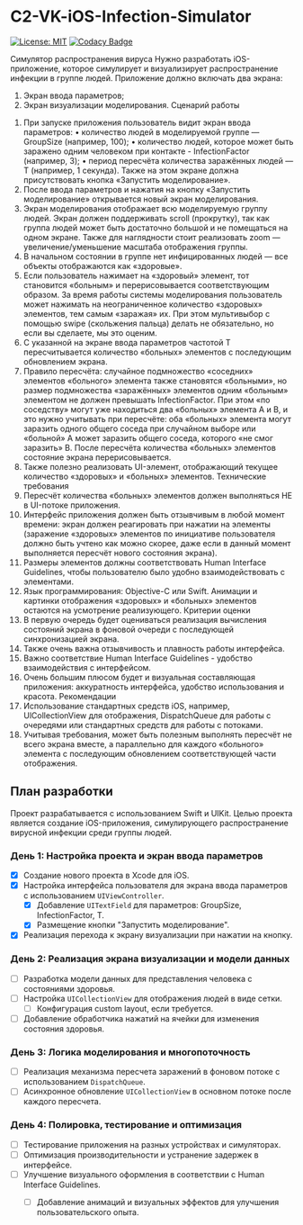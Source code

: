 # C2-VK-iOS-Infection-Simulator
[![License: MIT](https://img.shields.io/badge/License-MIT-darkgreen.svg)](https://github.com/safroalex/C2-iOS-VK-Infection-Simulator/blob/main/LICENSE)
[![Codacy Badge](https://app.codacy.com/project/badge/Grade/31aa420a818b46e6b6f9c99e58d5bb08)](https://app.codacy.com/gh/safroalex/C2-iOS-VK-Infection-Simulator/dashboard?utm_source=gh&utm_medium=referral&utm_content=&utm_campaign=Badge_grade)


Симулятор распространения вируса
Нужно разработать iOS-приложение, которое симулирует и визуализирует распространение инфекции в группе людей.
Приложение должно включать два экрана:
1) Экран ввода параметров;
2) Экран визуализации моделирования.
Сценарий работы
1. При запуске приложения пользователь видит экран ввода параметров:
• количество людей в моделируемой группе — GroupSize (например, 100);
• количество людей, которое может быть заражено одним человеком при контакте - InfectionFactor (например, 3);
• период пересчёта количества заражённых людей — Т (например, 1 секунда).
Также на этом экране должна присутствовать кнопка «Запустить моделирование».
2. После ввода параметров и нажатия на кнопку «Запустить моделирование» открывается новый экран моделирования.
3. Экран моделирования отображает всю моделируемую группу людей. Экран должен поддерживать scroll (прокрутку), так как группа людей может быть достаточно большой и не помещаться на одном экране. Также для наглядности стоит реализовать zoom — увеличение/уменьшение масштаба отображения группы.
4. В начальном состоянии в группе нет инфицированных людей — все объекты отображаются как «здоровые».
5. Если пользователь нажимает на «здоровый» элемент, тот становится «больным» и перерисовывается соответствующим образом. За время работы системы моделирования пользователь может нажимать на неограниченное количество «здоровых» элементов, тем самым «заражая» их. При этом мультивыбор с помощью swipe (скольжения пальца) делать не обязательно, но если вы сделаете, мы это оценим.
6. С указанной на экране ввода параметров частотой Т пересчитывается количество «больных» элементов с последующим обновлением экрана.
7. Правило пересчёта: случайное подмножество «соседних» элементов «больного» элемента также становятся «больными», но размер подмножества «заражённых» элементов одним «больным» элементом не должен превышать InfectionFactor. При этом «по соседству» могут уже находиться два «больных» элемента А и В, и это нужно учитывать при пересчёте: оба «больных» элемента могут заразить одного общего соседа при случайном выборе или «больной» А может заразить общего соседа, которого «не смог заразить» В. После пересчёта количества «больных» элементов состояние экрана перерисовывается.
8. Также полезно реализовать UI-элемент, отображающий текущее количество «здоровых» и «больных» элементов.
Технические требования
1. Пересчёт количества «больных» элементов должен выполняться НЕ в UI-потоке приложения.
2. Интерфейс приложения должен быть отзывчивым в любой момент времени: экран должен реагировать при нажатии на элементы (заражение «здоровых» элементов по инициативе пользователя должно быть учтено как можно скорее, даже если в данный момент выполняется пересчёт нового состояния экрана).
3. Размеры элементов должны соответствовать Human Interface Guidelines, чтобы пользователю было удобно взаимодействовать с элементами.
4. Язык программирования: Objective-C или Swift.
Анимации и картинки отображения «здоровых» и «больных» элементов остаются на усмотрение реализующего.
Критерии оценки
1. В первую очередь будет оцениваться реализация вычисления состояний экрана в фоновой очереди с последующей синхронизацией экрана.
2. Также очень важна отзывчивость и плавность работы интерфейса.
3. Важно соответствие Human Interface Guidelines - удобство взаимодействия с интерфейсом.
4. Очень большим плюсом будет и визуальная составляющая приложения: аккуратность интерфейса, удобство использования и красота.
Рекомендации
1. Использование стандартных средств iOS, например, UlCollectionView для отображения, DispatchQueue для работы с очередями или стандартных средств для работы с потоками.
2. Учитывая требования, может быть полезным выполнять пересчёт не всего экрана вместе, а параллельно для каждого «больного» элемента с последующим обновлением соответствующей части отображения.


## План разработки

Проект разрабатывается с использованием Swift и UIKit. Целью проекта является создание iOS-приложения, симулирующего распространение вирусной инфекции среди группы людей.

### День 1: Настройка проекта и экран ввода параметров

- [x] Создание нового проекта в Xcode для iOS.
- [x] Настройка интерфейса пользователя для экрана ввода параметров с использованием `UIViewController`.
    - [x] Добавление `UITextField` для параметров: GroupSize, InfectionFactor, T.
    - [x] Размещение кнопки "Запустить моделирование".
- [x] Реализация перехода к экрану визуализации при нажатии на кнопку.

### День 2: Реализация экрана визуализации и модели данных

- [ ] Разработка модели данных для представления человека с состояниями здоровья.
- [ ] Настройка `UICollectionView` для отображения людей в виде сетки.
    - [ ] Конфигурация custom layout, если требуется.
- [ ] Добавление обработчика нажатий на ячейки для изменения состояния здоровья.

### День 3: Логика моделирования и многопоточность

- [ ] Реализация механизма пересчета заражений в фоновом потоке с использованием `DispatchQueue`.
- [ ] Асинхронное обновление `UICollectionView` в основном потоке после каждого пересчета.

### День 4: Полировка, тестирование и оптимизация

- [ ] Тестирование приложения на разных устройствах и симуляторах.
- [ ] Оптимизация производительности и устранение задержек в интерфейсе.
- [ ] Улучшение визуального оформления в соответствии с Human Interface Guidelines.
    - [ ] Добавление анимаций и визуальных эффектов для улучшения пользовательского опыта.



